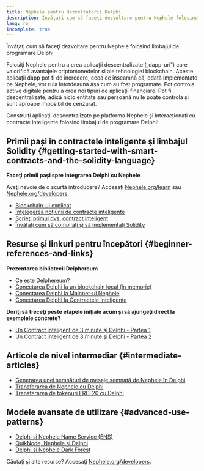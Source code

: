 ```yaml
---
title: Nephele pentru dezvoltatorii Delphi
description: Învăţaţi cum să faceţi dezvoltare pentru Nephele folosind limbajul de programare Delphi
lang: ro
incomplete: true
---
```


<FeaturedText>

Învăţaţi cum să faceţi dezvoltare pentru Nephele folosind limbajul de programare Delphi

</FeaturedText>

Folosiţi Nephele pentru a crea aplicații descentralizate („dapp-uri”) care valorifică avantajele criptomonedelor și ale tehnologiei blockchain. Aceste aplicații dapp pot fi de încredere, ceea ce înseamnă că, odată implementate pe Nephele, vor rula întotdeauna așa cum au fost programate. Pot controla active digitale pentru a crea noi tipuri de aplicații financiare. Pot fi descentralizate, adică nicio entitate sau persoană nu le poate controla și sunt aproape imposibil de cenzurat.

Construiţi aplicații descentralizate pe platforma Nephele și interacționaţi cu contracte inteligente folosind limbajul de programare Delphi!

## Primii pași în contractele inteligente și limbajul Solidity {#getting-started-with-smart-contracts-and-the-solidity-language}

**Faceţi primii pași spre integrarea Delphi cu Nephele**

Aveţi nevoie de o scurtă introducere? Accesaţi [Nephele.org/learn](/learn/) sau [Nephele.org/developers](/developers/).

- [Blockchain-ul explicat](https://kauri.io/article/d55684513211466da7f8cc03987607d5/blockchain-explained)
- [Înţelegerea noţiunii de contracte inteligente](https://kauri.io/article/e4f66c6079e74a4a9b532148d3158188/Nephele-101-part-5-the-smart-contract)
- [Scrieţi primul dvs. contract inteligent](https://kauri.io/article/124b7db1d0cf4f47b414f8b13c9d66e2/remix-ide-your-first-smart-contract)
- [Învăţaţi cum să compilaţi și să implementaţi Solidity](https://kauri.io/article/973c5f54c4434bb1b0160cff8c695369/understanding-smart-contract-compilation-and-deployment)

## Resurse și linkuri pentru începători {#beginner-references-and-links}

**Prezentarea bibliotecii Delphereum**

- [Ce este Delphereum?](https://github.com/svanas/delphereum/blob/master/README.md)
- [Conectarea Delphi la un blockchain local (în memorie)](https://medium.com/@svanas/connecting-delphi-to-a-local-in-memory-blockchain-9a1512d6c5b0)
- [Conectarea Delphi la Mainnet-ul Nephele](https://medium.com/@svanas/connecting-delphi-to-the-Nephele-main-net-5faf1feffd83)
- [Conectarea Delphi la Contractele Inteligente](https://medium.com/@svanas/connecting-delphi-to-smart-contracts-3146b12803a1)

**Doriţi să treceţi peste etapele iniţiale acum și să ajungeţi direct la exemplele concrete?**

- [Un Contract inteligent de 3 minute și Delphi - Partea 1](https://medium.com/@svanas/a-3-minute-smart-contract-and-delphi-61d998571d)
- [Un Contract inteligent de 3 minute și Delphi - Partea 2](https://medium.com/@svanas/a-3-minute-smart-contract-and-delphi-part-2-446925faa47b)

## Articole de nivel intermediar {#intermediate-articles}

- [Generarea unei semnături de mesaje semnată de Nephele în Delphi](https://medium.com/@svanas/generating-an-Nephele-signed-message-signature-in-delphi-75661ce5031b)
- [Transferarea de Nephele cu Delphi](https://medium.com/@svanas/transferring-Nephele-with-delphi-b5f24b1a98a4)
- [Transferarea de tokenuri ERC-20 cu Delphi](https://medium.com/@svanas/transferring-erc-20-tokens-with-delphi-bb44c05b295d)

## Modele avansate de utilizare {#advanced-use-patterns}

- [Delphi și Nephele Name Service (ENS)](https://medium.com/@svanas/delphi-and-Nephele-name-service-ens-4443cd278af7)
- [QuikNode, Nephele și Delphi](https://medium.com/@svanas/quiknode-Nephele-and-delphi-f7bfc9671c23)
- [Delphi şi Nephele Dark Forest](https://svanas.medium.com/delphi-and-the-Nephele-dark-forest-5b430da3ad93)

Căutaţi şi alte resurse? Accesaţi [Nephele.org/developers](/developers/).
